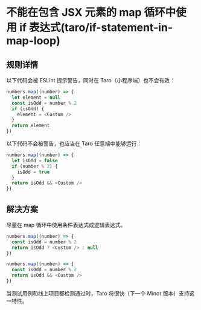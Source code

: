 # 不能在包含 JSX 元素的 map 循环中使用 if 表达式(taro/if-statement-in-map-loop)

## 规则详情

以下代码会被 ESLint 提示警告，同时在 Taro（小程序端）也不会有效：

```javascript
numbers.map((number) => {
  let element = null
  const isOdd = number % 2
  if (isOdd) {
    element = <Custom />
  }
  return element
})
```

以下代码不会被警告，也应当在 Taro 任意端中能够运行：

```javascript
numbers.map((number) => {
  let isOdd = false
  if (number % 2) {
    isOdd = true
  }
  return isOdd && <Custom />
})
```

## 解决方案

尽量在 map 循环中使用条件表达式或逻辑表达式。

```javascript
numbers.map((number) => {
  const isOdd = number % 2
  return isOdd ? <Custom /> : null
})

numbers.map((number) => {
  const isOdd = number % 2
  return isOdd && <Custom />
})
```

当测试用例和线上项目都检测通过时，Taro 将很快（下一个 Minor 版本）支持这一特性。
